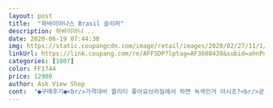 ```yaml
---
layout: post 
title:  "하바이아나스 Brasil 슬리퍼" 
description: 하바이아나 ..
date: 2020-06-19 07:44:30 
img: https://static.coupangcdn.com/image/retail/images/2020/02/27/11/1/07b101db-cba3-4f42-9498-fa781c2b5fc8.jpg 
linkUrl: https://link.coupang.com/re/AFFSDP?lptag=AF3600438&subid=ahnPublicAsk&pageKey=1515946739&itemId=2601776442&vendorItemId=70307744351&traceid=V0-113-41d17f4bc1514442 
categories: [1007] 
color: FF1744 
price: 12900 
author: Ask View Shop 
cont:  "●구매후기●<br/>가격대비 퀄리티 좋아요브라질에서 하면 녹색인거 아시조?<br/>굳<br/>녹색 컬러감 개쩝니다.<br/><br/>이런 슬리퍼류들은  본인 사이즈보다 10큰걸로 써야함!<br/>" 
---
```

